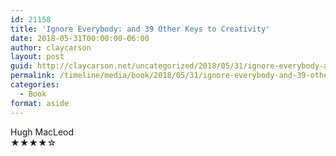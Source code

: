 ```yaml
---
id: 21158
title: 'Ignore Everybody: and 39 Other Keys to Creativity'
date: 2018-05-31T00:00:00-06:00
author: claycarson
layout: post
guid: http://claycarson.net/uncategorized/2018/05/31/ignore-everybody-and-39-other-keys-to-creativity/
permalink: /timeline/media/book/2018/05/31/ignore-everybody-and-39-other-keys-to-creativity/
categories:
  - Book
format: aside
---
```

<div class="media-details"></div>

<div class="media-creator">Hugh MacLeod</div>

<div class="media-rating">★★★★☆</div>
